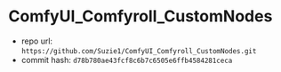 # ComfyUI_Comfyroll_CustomNodes
- repo url: `https://github.com/Suzie1/ComfyUI_Comfyroll_CustomNodes.git`
- commit hash: `d78b780ae43fcf8c6b7c6505e6ffb4584281ceca`